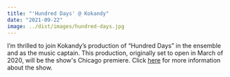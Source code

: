 ```yaml
---
title: "'Hundred Days' @ Kokandy"
date: "2021-09-22"
image: ../dist/images/hundred-days.jpg
---
```


I’m thrilled to join Kokandy’s production of “Hundred Days” in the ensemble and as the music captain. This production, originally set to open in March of 2020, will be the show's Chicago premiere. Click [here](https://www.kokandyproductions.com/hundred-days/) for more information about the show.

